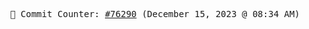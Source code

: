 <p align="center">
    <samp>
        📮 Commit Counter: <a href="https://github.com/Javascript-void0/Javascript-void0/commits/main">#76290</a> (December 15, 2023 @ 08:34 AM)
    </samp>
</p>